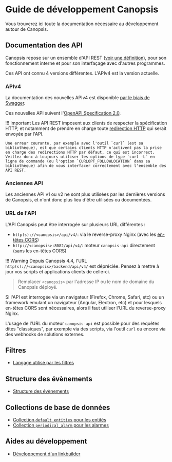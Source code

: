 # Guide de développement Canopsis

Vous trouverez ici toute la documentation nécessaire au développement autour de Canopsis.

## Documentation des API

Canopsis repose sur un ensemble d'API REST ([voir une définition](https://www.redhat.com/fr/topics/api/what-is-a-rest-api)), pour son fonctionnement interne et pour son interfaçage avec d'autres programmes.

Ces API ont connu 4 versions différentes. L'APIv4 est la version actuelle.

### APIv4

La documentation des nouvelles APIv4 est disponible [par le biais de Swagger](./swagger).

Ces nouvelles API suivent l'[OpenAPI Specification 2.0](https://github.com/OAI/OpenAPI-Specification/blob/main/versions/2.0.md).

!!! important
    Les API REST imposent aux clients de respecter la spécification HTTP, et notamment de prendre en charge toute [redirection HTTP](https://www.rfc-editor.org/rfc/rfc7231#section-6.4) qui serait envoyée par l'API.

    Une erreur courante, par exemple avec l'outil `curl` (est sa bibliothèque), est que certains clients HTTP n'activent pas la prise en charge des redirections HTTP par défaut, ce qui est incorrect. Veillez donc à toujours utiliser les options de type `curl -L` en ligne de commande (ou l'option `CURLOPT_FOLLOWLOCATION` dans sa bibliothèque) afin de vous interfacer correctement avec l'ensemble des API REST.

### Anciennes API

Les anciennes API v1 ou v2 ne sont plus utilisées par les dernières versions de Canopsis, et n'ont donc plus lieu d'être utilisées ou documentées.

### URL de l'API

L'API Canopsis peut être interrogée sur plusieurs URL différentes :

 - `http(s)://<canopsis>/api/v4/`: via le reverse-proxy Nginx (avec les [en-têtes CORS](https://developer.mozilla.org/fr/docs/Web/HTTP/CORS))
 - `http://<canopsis>:8082/api/v4/`: moteur `canopsis-api` directement (sans les en-têtes CORS)


!!! Warning
    Depuis Canopsis 4.4, l'URL `http(s)://<canopsis>/backend/api/v4/` est dépréciée. Pensez à mettre à jour vos scripts et applications clients de celle-ci.

> Remplacer `<canopsis>` par l'adresse IP ou le nom de domaine du Canopsis déployé.

Si l'API est interrogée via un navigateur (Firefox, Chrome, Safari, etc) ou un framework emulant un navigateur (Angular, Electron, etc) et pour lesquels en-têtes CORS sont nécessaires, alors il faut utiliser l'URL du reverse-proxy Nginx.

L'usage de l'URL du moteur `canopsis-api` est possible pour des requêtes dites "classiques", par exemple via des scripts, via l'outil `curl` ou encore via des webhooks de solutions externes.

## Filtres

* [Langage utilisé par les filtres](filtres/index.md)

## Structure des évènements

* [Structure des évènements](structures/index.md)

## Collections de base de données

* [Collection `default_entities` pour les entités](base-de-donnees/default-entities.md)
* [Collection `periodical_alarm` pour les alarmes](base-de-donnees/periodical-alarm.md)

## Aides au développement

* [Développement d'un linkbuilder](linkbuilder/index.md)
